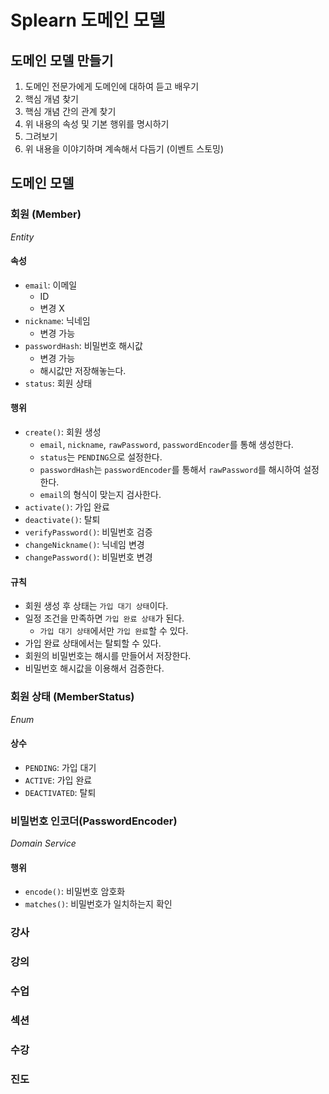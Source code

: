 # Splearn 도메인 모델

## 도메인 모델 만들기

1. 도메인 전문가에게 도메인에 대하여 듣고 배우기
2. 핵심 개념 찾기
3. 핵심 개념 간의 관계 찾기
4. 위 내용의 속성 및 기본 행위를 명시하기
5. 그려보기
6. 위 내용을 이야기하며 계속해서 다듬기 (이벤트 스토밍)

## 도메인 모델

### 회원 (Member)

_Entity_

#### 속성

- `email`: 이메일
  - ID
  - 변경 X
- `nickname`: 닉네임
  - 변경 가능
- `passwordHash`: 비밀번호 해시값
  - 변경 가능
  - 해시값만 저장해놓는다.
- `status`: 회원 상태

#### 행위

- `create()`: 회원 생성
  - `email`, `nickname`, `rawPassword`, `passwordEncoder`를 통해 생성한다.
  - `status`는 `PENDING`으로 설정한다.
  - `passwordHash`는 `passwordEncoder`를 통해서 `rawPassword`를 해시하여 설정한다.
  - `email`의 형식이 맞는지 검사한다.
- `activate()`: 가입 완료
- `deactivate()`: 탈퇴
- `verifyPassword()`: 비밀번호 검증
- `changeNickname()`: 닉네임 변경
- `changePassword()`: 비밀번호 변경

#### 규칙

- 회원 생성 후 상태는 `가입 대기 상태`이다.
- 일정 조건을 만족하면 `가입 완료 상태`가 된다.
  - `가입 대기 상태`에서만 `가입 완료`할 수 있다.
- 가입 완료 상태에서는 탈퇴할 수 있다.
- 회원의 비밀번호는 해시를 만들어서 저장한다.
- 비밀번호 해시값을 이용해서 검증한다.

### 회원 상태 (MemberStatus)

_Enum_

#### 상수

- `PENDING`: 가입 대기
- `ACTIVE`: 가입 완료
- `DEACTIVATED`: 탈퇴

### 비밀번호 인코더(PasswordEncoder)

_Domain Service_

#### 행위

- `encode()`: 비밀번호 암호화
- `matches()`: 비밀번호가 일치하는지 확인

### 강사

### 강의

### 수업

### 섹션

### 수강

### 진도
